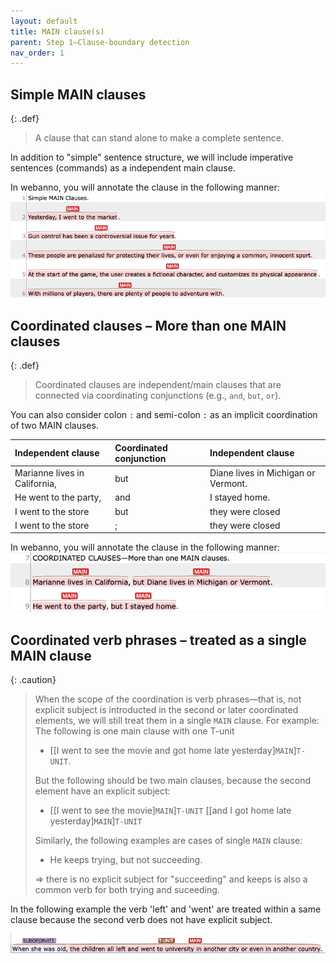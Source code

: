```yaml
---
layout: default
title: MAIN clause(s)
parent: Step 1–Clause-boundary detection
nav_order: 1
---
```



## Simple MAIN clauses

{: .def}
> A clause that can stand alone to make a complete sentence.

In addition to "simple" sentence structure, we will include imperative sentences (commands) as a independent main clause.

In webanno, you will annotate the clause in the following manner:
![Figure_main](../figures/simple_main_clauses1.png)



## Coordinated clauses – More than one MAIN clauses

{: .def}
> Coordinated clauses are independent/main clauses that are connected via coordinating conjunctions (e.g., `and`, `but`, `or`).

You can also consider colon `:` and semi-colon `:` as an implicit coordination of two MAIN clauses.

| Independent clause            | Coordinated conjunction | Independent clause                  |
| :---------------------------- | :---------------------- | :---------------------------------- |
| Marianne lives in California, | but                     | Diane lives in Michigan or Vermont. |
| He went to the party,         | and                     | I stayed home.                      |
| I went to the store           | but                     | they were closed                    |
| I went to the store           | ;                       | they were closed                    |


In webanno, you will annotate the clause in the following manner:
![Figure_Coordinated](../figures/Coord_clauses1.png)

## Coordinated verb phrases – treated as a single MAIN clause


{: .caution}
>When the scope of the coordination is verb phrases—that is, not explicit subject is introducted in the second or later coordinated elements, we will still treat them in a single `MAIN` clause.
> For example:
> The following is one main clause with one T-unit
> - [[I went to see the movie and got home late yesterday]`MAIN`]`T-UNIT`.
> 
> But the following should be two main clauses, because the second element have an explicit subject:
> 
> - [[I went to see the movie]`MAIN`]`T-UNIT` [[and I got home late yesterday]`MAIN`]`T-UNIT`
> 
> Similarly, the following examples are cases of single `MAIN` clause:
> - He keeps trying, but not succeeding. 
> 
> => there is no explicit subject for "succeeding" and keeps is also a common verb for both trying and suceeding.


In the following example the verb 'left' and 'went' are treated within a same clause because the second verb does not have explicit subject.


![VP_coordination](../figures/spans/VP_coordination1.png)
